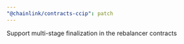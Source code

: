 ```yaml
---
"@chainlink/contracts-ccip": patch
---
```


Support multi-stage finalization in the rebalancer contracts
